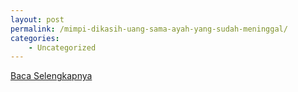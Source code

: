 ```yaml
---
layout: post
permalink: /mimpi-dikasih-uang-sama-ayah-yang-sudah-meninggal/
categories:
    - Uncategorized
---
```


[Baca Selengkapnya](/05)